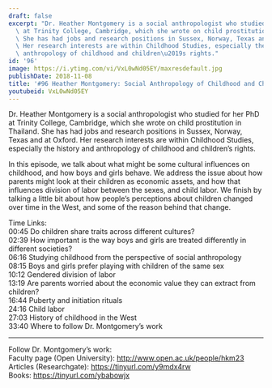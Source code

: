 ```yaml
---
draft: false
excerpt: "Dr. Heather Montgomery is a social anthropologist who studied for her PhD\
  \ at Trinity College, Cambridge, which she wrote on child prostitution in Thailand.\
  \ She has had jobs and research positions in Sussex, Norway, Texas and at Oxford.\
  \ Her research interests are within Childhood Studies, especially the history and\
  \ anthropology of childhood and children\u2019s rights."
id: '96'
image: https://i.ytimg.com/vi/VxL0wNd05EY/maxresdefault.jpg
publishDate: 2018-11-08
title: '#96 Heather Montgomery: Social Anthropology of Childhood and Child Labor'
youtubeid: VxL0wNd05EY
---
```

<div class="timelinks">

Dr. Heather Montgomery is a social anthropologist who studied for her PhD at Trinity College, Cambridge, which she wrote on child prostitution in Thailand. She has had jobs and research positions in Sussex, Norway, Texas and at Oxford. Her research interests are within Childhood Studies, especially the history and anthropology of childhood and children’s rights.

In this episode, we talk about what might be some cultural influences on childhood, and how boys and girls behave. We address the issue about how parents might look at their children as economic assets, and how that influences division of labor between the sexes, and child labor. We finish by talking a little bit about how people’s perceptions about children changed over time in the West, and some of the reason behind that change.

Time Links:  
<time>00:45</time> Do children share traits across different cultures?   
<time>02:39</time> How important is the way boys and girls are treated differently in different societies?        
<time>06:16</time> Studying childhood from the perspective of social anthropology   
<time>08:15</time> Boys and girls prefer playing with children of the same sex  
<time>10:12</time> Gendered division of labor  
<time>13:19</time> Are parents worried about the economic value they can extract from children?          
<time>16:44</time> Puberty and initiation rituals       
<time>24:16</time> Child labor      
<time>27:03</time> History of childhood in the West  
<time>33:40</time> Where to follow Dr. Montgomery’s work

---

Follow Dr. Montgomery’s work:  
Faculty page (Open University): http://www.open.ac.uk/people/hkm23  
Articles (Researchgate): https://tinyurl.com/y9mdx4rw  
Books: https://tinyurl.com/ybabowjx
</div>

